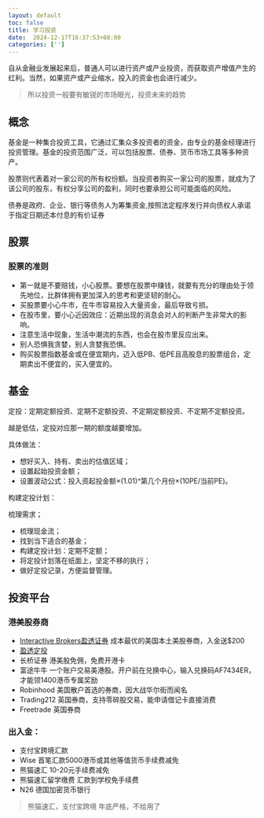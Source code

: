 ```yaml
---
layout: default
toc: false
title: 学习投资
date:  2024-12-17T16:37:53+08:00
categories: ['']
---
```


自从金融业发展起来后，普通人可以进行资产或产业投资，而获取资产增值产生的红利。当然，如果资产或产业缩水，投入的资金也会进行减少。

> 所以投资一般要有敏锐的市场眼光，投资未来的趋势

<!--more-->

## 概念
基金是一种集合投资工具，它通过汇集众多投资者的资金，由专业的基金经理进行投资管理。基金的投资范围广泛，可以包括股票、债券、货币市场工具等多种资产。

股票则代表着对一家公司的所有权份额。当投资者购买一家公司的股票，就成为了该公司的股东，有权分享公司的盈利，同时也要承担公司可能面临的风险。

债券是政府、企业、银行等债务人为筹集资金,按照法定程序发行并向债权人承诺于指定日期还本付息的有价证券

## 股票
### 股票的准则
- 第一就是不要赔钱，小心股票。要想在股票中赚钱，就要有充分的理由处于领先地位，比群体拥有更加深入的思考和更坚韧的耐心。
- 买股票要小心牛市，在牛市容易投入大量资金，最后导致亏损。
- 在股市里，要小心近因效应：近期出现的消息会对人的判断产生非常大的影响。
- 注意生活中现象，生活中潮流的东西，也会在股市里反应出来。
- 别人恐惧我贪婪，别人贪婪我恐惧。
- 购买股票指数基金或在便宜期内，迈入低PB、低PE且高股息的股票组合，定期卖出不便宜的，买入便宜的。


## 基金

定投：定期定额投资、定期不定额投资、不定期定额投资、不定期不定额投资。

越是低估，定投对应那一期的额度越要增加。

具体做法：

- 想好买入、持有、卖出的估值区域；
- 设置起始投资金额；
- 设置波动公式：投入资起投金额×(1.01)^第几个月份×(10PE/当前PE)。

构建定投计划：

梳理需求；
- 梳理现金流；
- 找到当下适合的基金；
- 构建定投计划：定期不定额；
- 将定投计划落在纸面上，坚定不移的执行；
- 做好定投记录，方便监督管理。

## 投资平台

### 港美股券商

- [Interactive Brokers盈透证券](https://ibkr.com/referral/ming514) 成本最优的美国本土美股券商，入金送$200
- [盈透定投]( https://innomad.io/ib-recurring-investments)
- 长桥证券 港美股免佣，免费开港卡
- 富途牛牛 一个账户交易美港股。开户前在兑换中心，输入兑换码AF7434ER，才能领1400港币专属奖励
- Robinhood 美国散户首选的券商，因大战华尔街而闻名
- Trading212 英国券商，支持零碎股交易，能申请借记卡直接消费
- Freetrade 英国券商


### 出入金：

- 支付宝跨境汇款
- Wise 首笔汇款5000港币或其他等值货币手续费减免
- 熊猫速汇 10-20元手续费减免
- 熊猫速汇留学缴费 汇款到学校免手续费
- N26 德国加密货币银行

> 熊猫速汇，支付宝跨境 年底严格，不给用了